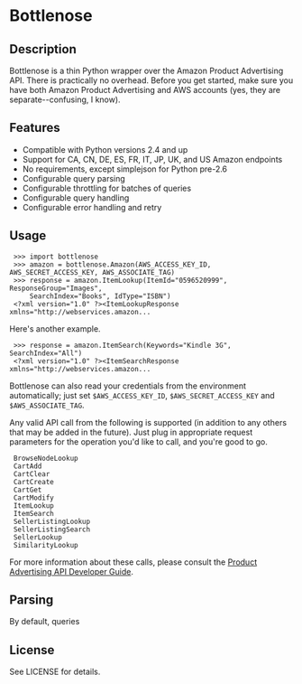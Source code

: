 Bottlenose
==========

Description
-----------

Bottlenose is a thin Python wrapper over the Amazon Product Advertising API. There is practically no overhead. Before you get started, make sure you have both Amazon Product Advertising and AWS accounts (yes, they are separate--confusing, I know).

Features
--------

* Compatible with Python versions 2.4 and up
* Support for CA, CN, DE, ES, FR, IT, JP, UK, and US Amazon endpoints
* No requirements, except simplejson for Python pre-2.6
* Configurable query parsing
* Configurable throttling for batches of queries
* Configurable query handling
* Configurable error handling and retry

Usage
-----

     >>> import bottlenose
     >>> amazon = bottlenose.Amazon(AWS_ACCESS_KEY_ID, AWS_SECRET_ACCESS_KEY, AWS_ASSOCIATE_TAG)
     >>> response = amazon.ItemLookup(ItemId="0596520999", ResponseGroup="Images",
         SearchIndex="Books", IdType="ISBN")
     <?xml version="1.0" ?><ItemLookupResponse xmlns="http://webservices.amazon...

Here's another example.

     >>> response = amazon.ItemSearch(Keywords="Kindle 3G", SearchIndex="All")
     <?xml version="1.0" ?><ItemSearchResponse xmlns="http://webservices.amazon...

Bottlenose can also read your credentials from the environment automatically;
just set `$AWS_ACCESS_KEY_ID`, `$AWS_SECRET_ACCESS_KEY` and
`$AWS_ASSOCIATE_TAG`.

Any valid API call from the following is supported (in addition to any others
that may be added in the future). Just plug in appropriate request parameters
for the operation you'd like to call, and you're good to go.

     BrowseNodeLookup
     CartAdd
     CartClear
     CartCreate
     CartGet
     CartModify
     ItemLookup
     ItemSearch
     SellerListingLookup
     SellerListingSearch
     SellerLookup
     SimilarityLookup

For more information about these calls, please consult the [Product Advertising
API Developer Guide](http://docs.amazonwebservices.com/AWSECommerceService/latest/DG/index.html).

Parsing
-------

By default, queries



License
-------

See LICENSE for details.
